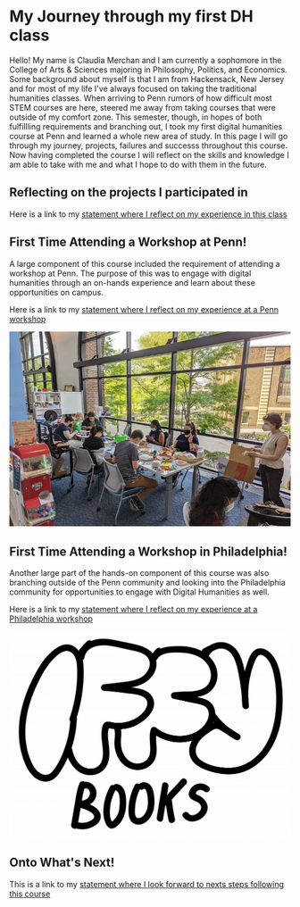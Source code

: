 # My Journey through my first DH class

Hello! My name is Claudia Merchan and I am currently a sophomore in the College of Arts & Sciences majoring in Philosophy, Politics, and Economics. Some background about myself is that I am from Hackensack, New Jersey and for most of my life I've always focused on taking the traditional humanities classes. When arriving to Penn rumors of how difficult most STEM courses are here, steered me away from taking courses that were outside of my comfort zone. This semester, though, in hopes of both fulfillling requirements and branching out, I took my first digital humanities course at Penn and learned a whole new area of study. In this page I will go through my journey, projects, failures and successs throughout this course. Now having completed the course I will reflect on the skills and knowledge I am able to take with me and what I hope to do with them in the future. 

## Reflecting on the projects I participated in 

Here is a link to my [statement where I reflect on my experience in this class](reflection.md) 

## First Time Attending a Workshop at Penn!

A large component of this course included the requirement of attending a workshop at Penn. The purpose of this was to engage with digital humanities through an on-hands experience and learn about these opportunities on campus. 

Here is a link to my [statement where I reflect on my experience at a Penn workshop](reflectionpenn.md) 

![EC Image](ecimage.png)

## First Time Attending a Workshop in Philadelphia!

Another large part of the hands-on component of this course was also branching outside of the Penn community and looking into the Philadelphia community for opportunities to engage with Digital Humanities as well. 

Here is a link to my [statement where I reflect on my experience at a Philadelphia workshop](reflectionphiladelphia.md)

![iffybooks image](iffybooks.png) 

## Onto What's Next!

This is a link to my [statement where I look forward to nexts steps following this course](lookingforward.md)

